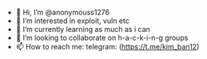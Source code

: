 - 👋 Hi, I’m @anonymouss1276
- 👀 I’m interested in exploit, vuln etc
- 🌱 I’m currently learning as much as i can
- 💞️ I’m looking to collaborate on h-a-c-k-i-n-g groups
- 📫 How to reach me: telegram: (https://t.me/kim_ban12)

<!---
anonymouss1276/anonymouss1276 is a ✨ special ✨ repository because its `README.md` (this file) appears on your GitHub profile.
You can click the Preview link to take a look at your changes.
--->
